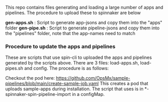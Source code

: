 This repo contains files generating and loading a large number of apps and pipelines. 
The procedure to upload these to spinnaker are below

**gen-apps.sh** : Script to generate app-jsons and copy them into the "apps" folder
**gen-pipe.sh** : Script to generate pipeline-jsons and copy them into the "pipelines" folder, note that the app-names need to match

### Procedure to update the apps and pipelines
These are scripts that use spin-cli to uploaded the apps and pipelines generated by the scripts above. There are 3 files: load-apps.sh, load-pipes.sh and config. The procedure is as follows:

Checkout the pod here: https://github.com/OpsMx/sample-pipelines/blob/main/create-sample-job.yaml
This creates a pod that uploads sample-apps during installation. The script that uses is in *-spinnaker-spin-pipeline-import  in a configMap.
